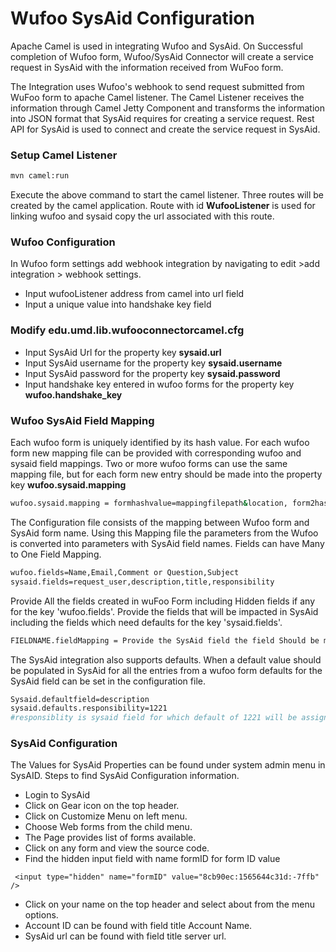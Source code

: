 # Wufoo SysAid Configuration

Apache Camel is used in integrating Wufoo and SysAid. On Successful completion of Wufoo form, Wufoo/SysAid Connector will create a service request in SysAid with the information received from WuFoo form.

The Integration uses Wufoo's webhook to send request submitted from WuFoo form to apache Camel listener. The Camel Listener receives the information through Camel Jetty Component and transforms the information into JSON format that SysAid requires for creating a service request. Rest API for SysAid is used to connect and create the service request in SysAid.

### Setup Camel Listener
```sh
mvn camel:run
```
Execute the above command to start the camel listener. Three routes will be created by the camel application. Route with id **WufooListener** is used for linking wufoo and sysaid copy the url associated with this route.

### Wufoo Configuration

In Wufoo form settings add webhook integration by navigating to edit >add integration > webhook settings.
* Input wufooListener address from camel into url field
* Input a unique value into handshake key field

### Modify edu.umd.lib.wufooconnectorcamel.cfg

* Input SysAid Url for the property key **sysaid.url**
* Input SysAid username for the property key **sysaid.username**
* Input SysAid password for the property key **sysaid.password**
* Input handshake key entered in wufoo forms for the property key **wufoo.handshake_key**

### Wufoo SysAid Field Mapping

Each wufoo form is uniquely identified by its hash value. For each wufoo form new mapping file can be provided with corresponding wufoo and sysaid field mappings. Two or more wufoo forms can use the same mapping file, but for each form new entry should be made into the property key **wufoo.sysaid.mapping**

```sh
wufoo.sysaid.mapping = formhashvalue=mappingfilepath&location, form2hashvalue=mappingfilepath&location
```
The Configuration file consists of the mapping between Wufoo form and SysAid form name. Using this Mapping file the parameters from the Wufoo is converted into parameters with SysAid field names. Fields can have Many to One Field Mapping.
```sh
wufoo.fields=Name,Email,Comment or Question,Subject  
sysaid.fields=request_user,description,title,responsibility
```
Provide All the fields created in wuFoo Form including Hidden fields if any for the key 'wufoo.fields'. Provide the fields that will be impacted in SysAid including the fields which need defaults for the key 'sysaid.fields'.
```sh
FIELDNAME.fieldMapping = Provide the SysAid field the field Should be mapped
```
The SysAid integration also supports defaults.
When a default value should be populated in SysAid for all the entries from a wufoo form defaults for the SysAid field can be set in the configuration file.
```sh
Sysaid.defaultfield=description
sysaid.defaults.responsibility=1221
#responsiblity is sysaid field for which default of 1221 will be assigned.
```

### SysAid Configuration 
The Values for SysAid Properties can be found under system admin menu in SysAID.
Steps to find SysAid Configuration information.

* Login to SysAid
* Click on Gear icon on the top header.
* Click on Customize Menu on left menu.
* Choose Web forms from the child menu.
* The Page provides list of forms available. 
* Click on any form and view the source code.
* Find the hidden input field with name formID for form ID value
```
 <input type="hidden" name="formID" value="8cb90ec:1565644c31d:-7ffb" />

```
* Click on your name on the top header and select about from the menu options.
* Account ID can be found with field title Account Name.
* SysAid url can be found with field title server url.
